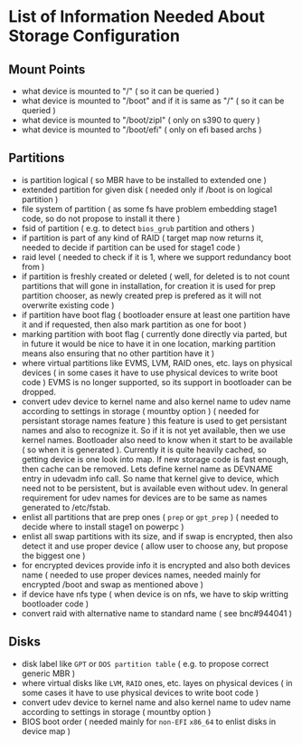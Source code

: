 List of Information Needed About Storage Configuration
======================================================

Mount Points
---------------

- what device is mounted to "/" ( so it can be queried )
- what device is mounted to "/boot" and if it is same as "/" ( so it can be queried )
- what device is mounted to "/boot/zipl" ( only on s390 to query )
- what device is mounted to "/boot/efi" ( only on efi based archs )

Partitions
---------------

- is partition logical ( so MBR have to be installed to extended one )
- extended partition for given disk ( needed only if /boot is on logical partition )
- file system of partition ( as some fs have problem embedding stage1 code, so do not propose to install it there )
- fsid of partition ( e.g. to detect `bios_grub` partition and others )
- if partition is part of any kind of RAID ( target map now returns it, needed to decide if partition can be used for stage1 code )
- raid level ( needed to check if it is 1, where we support redundancy boot from )
- if partition is freshly created or deleted ( well, for deleted is to not count partitions that will gone in installation, for creation it is used for prep partition chooser, as newly created prep is prefered as it will not overwrite existing code )
- if partition have boot flag ( bootloader ensure at least one partition have it and if requested, then also mark partition as one for boot )
- marking partition with boot flag ( currently done directly via parted, but in future it would be nice to have it in one location, marking partition means also ensuring that no other partition have it )
- where virtual partitions like EVMS, LVM, RAID ones, etc. lays on physical devices ( in some cases it have to use physical devices to write boot code )
  EVMS is no longer supported, so its support in bootloader can be dropped.
- convert udev device to kernel name and also kernel name to udev name according to settings in storage ( mountby option ) ( needed for persistant storage names feature )
  this feature is used to get persistant names and also to recognize it. So if it is not yet available, then we use kernel names. Bootloader also need to know when it start
  to be available ( so when it is generated ). Currently it is quite heavily cached, so getting device is one look into map. If new storage code is fast enough, then cache can be removed.
  Lets define kernel name as DEVNAME entry in udevadm info call. So name that kernel give to device, which need not to be persistent, but is available even without udev.
  In general requirement for udev names for devices are to be same as names generated to /etc/fstab.
- enlist all partitions that are prep ones ( `prep` or `gpt_prep` ) ( needed to decide where to install stage1 on powerpc )
- enlist all swap partitions with its size, and if swap is encrypted, then also detect it and use proper device ( allow user to choose any, but propose the biggest one )
- for encrypted devices provide info it is encrypted and also both devices name ( needed to use proper devices names, needed mainly for encrypted /boot and swap as mentioned above )
- if device have nfs type ( when device is on nfs, we have to skip writting bootloader code )
- convert raid with alternative name to standard name ( see bnc#944041 )

Disks
-----

- disk label like `GPT` or `DOS partition table` ( e.g. to propose correct generic MBR )
- where virtual disks like `LVM`, `RAID` ones, etc. layes on physical devices ( in some cases it have to use physical devices to write boot code )
- convert udev device to kernel name and also kernel name to udev name according to settings in storage ( mountby option )
- BIOS boot order ( needed mainly for `non-EFI` `x86_64` to enlist disks in device map )
